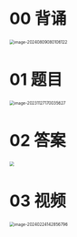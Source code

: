 # 00 背诵

<img src="https://cvp.oss-cn-shanghai.aliyuncs.com/picgo/202408090801269.png" alt="image-20240809080106122" style="zoom:50%;" />

# 01 题目

<img src="https://cvp.oss-cn-shanghai.aliyuncs.com/picgo/202311271700765.png" alt="image-20231127170035627" style="zoom:50%;" />



# 02 答案

<img src="https://cvp.oss-cn-shanghai.aliyuncs.com/picgo/202408090802727.png" style="zoom:50%;" />



# 03 视频

<img src="https://cvp.oss-cn-shanghai.aliyuncs.com/picgo/202402241428576.png" alt="image-20240224142856796" style="zoom:50%;" />